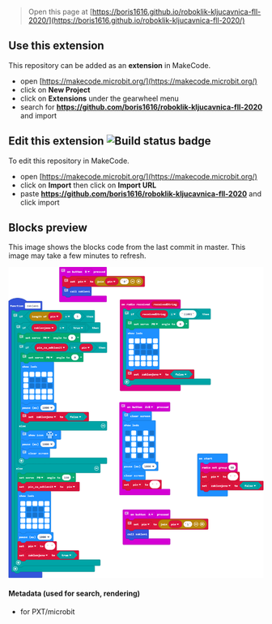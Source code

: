> Open this page at [https://boris1616.github.io/roboklik-kljucavnica-fll-2020/](https://boris1616.github.io/roboklik-kljucavnica-fll-2020/)

## Use this extension

This repository can be added as an **extension** in MakeCode.

* open [https://makecode.microbit.org/](https://makecode.microbit.org/)
* click on **New Project**
* click on **Extensions** under the gearwheel menu
* search for **https://github.com/boris1616/roboklik-kljucavnica-fll-2020** and import

## Edit this extension ![Build status badge](https://github.com/boris1616/roboklik-kljucavnica-fll-2020/workflows/MakeCode/badge.svg)

To edit this repository in MakeCode.

* open [https://makecode.microbit.org/](https://makecode.microbit.org/)
* click on **Import** then click on **Import URL**
* paste **https://github.com/boris1616/roboklik-kljucavnica-fll-2020** and click import

## Blocks preview

This image shows the blocks code from the last commit in master.
This image may take a few minutes to refresh.

![A rendered view of the blocks](https://github.com/boris1616/roboklik-kljucavnica-fll-2020/raw/master/.github/makecode/blocks.png)

#### Metadata (used for search, rendering)

* for PXT/microbit
<script src="https://makecode.com/gh-pages-embed.js"></script><script>makeCodeRender("{{ site.makecode.home_url }}", "{{ site.github.owner_name }}/{{ site.github.repository_name }}");</script>
